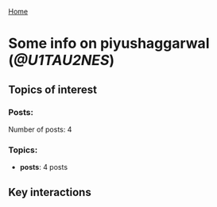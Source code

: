[Home](https://kelu124.github.io/echommunity/)

# Some info on __piyushaggarwal__ (_@U1TAU2NES_)


## Topics of interest

### Posts: 

Number of posts: 4

### Topics:

* __posts__: 4 posts

## Key interactions 

